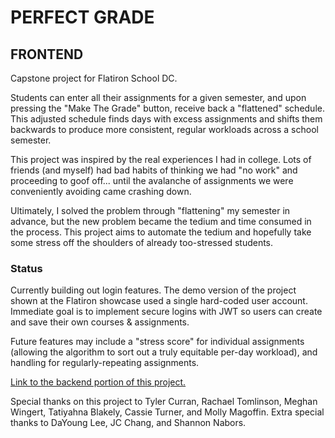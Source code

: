 # PERFECT GRADE

## FRONTEND

Capstone project for Flatiron School DC.

Students can enter all their assignments for a given semester, and upon pressing the "Make The Grade" button, receive back a "flattened" schedule. This adjusted schedule finds days with excess assignments and shifts them backwards to produce more consistent, regular workloads across a school semester.

This project was inspired by the real experiences I had in college. Lots of friends (and myself) had bad habits of thinking we had "no work" and proceeding to goof off... until the avalanche of assignments we were conveniently avoiding came crashing down. 

Ultimately, I solved the problem through "flattening" my semester in advance, but the new problem became the tedium and time consumed in the process. This project aims to automate the tedium and hopefully take some stress off the shoulders of already too-stressed students.

### Status

Currently building out login features. The demo version of the project shown at the Flatiron showcase used a single hard-coded user account. Immediate goal is to implement secure logins with JWT so users can create and save their own courses & assignments.

Future features may include a "stress score" for individual assignments (allowing the algorithm to sort out a truly equitable per-day workload), and handling for regularly-repeating assignments.

[Link to the backend portion of this project.](https://github.com/PeteHanner/perfect-grade-backend)

Special thanks on this project to Tyler Curran, Rachael Tomlinson, Meghan Wingert, Tatiyahna Blakely, Cassie Turner, and Molly Magoffin. Extra special thanks to DaYoung Lee, JC Chang, and Shannon Nabors.
